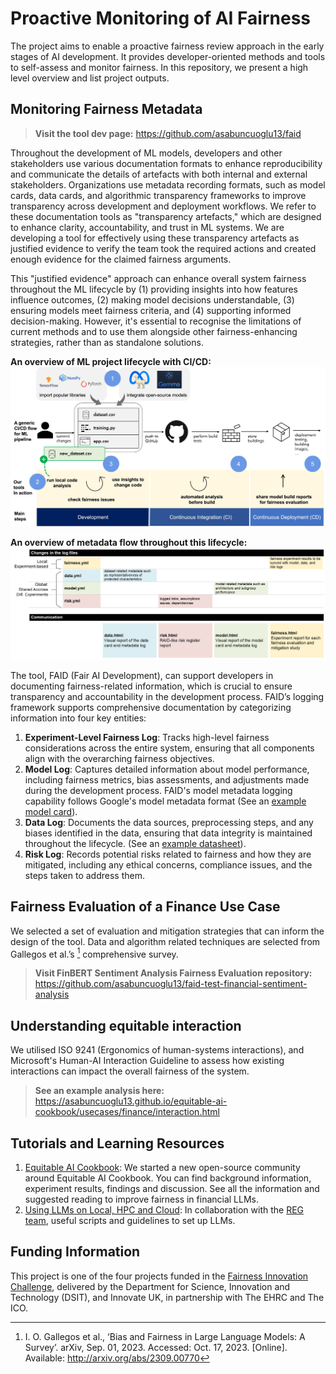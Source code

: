 # Proactive Monitoring of AI Fairness

The project aims to enable a proactive fairness review approach in the early stages of AI development. It provides developer-oriented methods and tools to self-assess and monitor fairness. In this repository, we present a high level overview and list project outputs.

## Monitoring Fairness Metadata

> **Visit the tool dev page:** <https://github.com/asabuncuoglu13/faid>

Throughout the development of ML models, developers and other stakeholders use various documentation formats to enhance reproducibility and communicate the details of artefacts with both internal and external stakeholders. Organizations use metadata recording formats, such as model cards, data cards, and algorithmic transparency frameworks to improve transparency across development and deployment workflows. We refer to these documentation tools as "transparency artefacts," which are designed to enhance clarity, accountability, and trust in ML systems. We are developing a tool for effectively using these transparency artefacts as justified evidence to verify the team took the required actions and created enough evidence for the claimed fairness arguments.

This "justified evidence" approach can enhance overall system fairness throughout the ML lifecycle by (1) providing insights into how features influence outcomes, (2) making model decisions understandable, (3) ensuring models meet fairness criteria, and (4) supporting informed decision-making. However, it's essential to recognise the limitations of current methods and to use them alongside other fairness-enhancing strategies, rather than as standalone solutions.

**An overview of ML project lifecycle with CI/CD:**
![](./media/illustration.jpg)

**An overview of metadata flow throughout this lifecycle:**
![](./media/metadataflow.png)

The tool, FAID (Fair AI Development), can support developers in documenting fairness-related information, which is crucial to ensure transparency and accountability in the development process. FAID’s logging framework supports comprehensive documentation by categorizing information into four key entities:

1. **Experiment-Level Fairness Log**: Tracks high-level fairness considerations across the entire system, ensuring that all components align with the overarching fairness objectives.
2. **Model Log**: Captures detailed information about model performance, including fairness metrics, bias assessments, and adjustments made during the development process. FAID's model metadata logging capability follows Google's model metadata format (See an [example model card](https://ai.google.dev/gemma/docs/model_card_2)).
3. **Data Log**: Documents the data sources, preprocessing steps, and any biases identified in the data, ensuring that data integrity is maintained throughout the lifecycle. (See an [example datasheet]()).
4. **Risk Log**: Records potential risks related to fairness and how they are mitigated, including any ethical concerns, compliance issues, and the steps taken to address them.

## Fairness Evaluation of a Finance Use Case

We selected a set of evaluation and mitigation strategies that can inform the design of the tool. Data and algorithm related techniques are selected from Gallegos et al.’s [^1] comprehensive survey.

> **Visit FinBERT Sentiment Analysis Fairness Evaluation repository:** <https://github.com/asabuncuoglu13/faid-test-financial-sentiment-analysis>


## Understanding equitable interaction

We utilised ISO 9241 (Ergonomics of human-systems interactions), and Microsoft's Human-AI Interaction Guideline to assess how existing interactions can impact the overall fairness of the system.

> **See an example analysis here:** <https://asabuncuoglu13.github.io/equitable-ai-cookbook/usecases/finance/interaction.html>

## Tutorials and Learning Resources

1. [Equitable AI Cookbook](https://asabuncuoglu13.github.io/equitable-ai-cookbook): We started a new open-source community around Equitable AI Cookbook. You can find background information, experiment results, findings and discussion. See all the information and suggested reading to improve fairness in financial LLMs.
2. [Using LLMs on Local, HPC and Cloud](https://github.com/alan-turing-institute/llms-useful-resources): In collaboration with the [REG team](https://www.turing.ac.uk/work-turing/research/research-engineering-group), useful scripts and guidelines to set up LLMs.

[^1]: I. O. Gallegos et al., ‘Bias and Fairness in Large Language Models: A Survey’. arXiv, Sep. 01, 2023. Accessed: Oct. 17, 2023. [Online]. Available: http://arxiv.org/abs/2309.00770 

## Funding Information

This project is one of the four projects funded in the [Fairness Innovation Challenge](https://fairnessinnovationchallenge.co.uk/#winners), delivered by the Department for Science, Innovation and Technology (DSIT), and Innovate UK, in partnership with The EHRC and The ICO. 